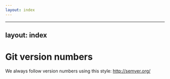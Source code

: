 ```yaml
---
layout: index
---
```



---
layout: index
---


Git version numbers
============================

We always follow version numbers using this style:
http://semver.org/